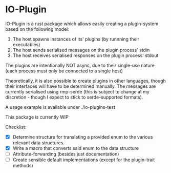 # IO-Plugin

IO-Plugin is a rust package which allows easily creating a plugin-system based on the following model:

1. The host spawns instances of its' plugins (by runnning their executables)
2. The host sends serialised messages on the plugin process' stdin
3. The host receives serialised responses on the plugin process' stdout

The plugins are intentionally NOT async, due to their single-use nature (each process must only be connected to a single host)

Theoretically, it is also possible to create plugins in other languages, though their interfaces will have to be determined manually. 
The messages are currently serialised using rmp-serde (this is subject to change at my discretion - though I expect to stick to serde-supported formats).

A usage example is available under ./io-plugins-test 

This package is currently WIP

Checklist:
- [x] Determine structure for translating a provided enum to the various relevant data structures.
- [x] Write a macro that converts said enum to the data structure
- [ ] Attribute-forwarding (besides just documentation)
- [ ] Create sensible default implementations (except for the plugin-trait methods)
